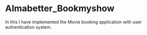 # Almabetter_Bookmyshow
In this I have implemented the Movie booking application with user authentication system.
